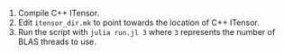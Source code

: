 1. Compile C++ ITensor.
2. Edit `itensor_dir.mk` to point towards the location of C++ ITensor.
3. Run the script with `julia run.jl 3` where `3` represents the number of BLAS threads to use.
